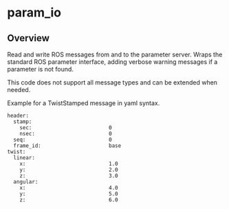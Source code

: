 # param_io

## Overview

Read and write ROS messages from and to the parameter server.
Wraps the standard ROS parameter interface, adding verbose warning messages if a parameter is not found.

This code does not support all message types and can be extended when needed.

Example for a TwistStamped message in yaml syntax.

    header:
      stamp:
        sec:                         0
        nsec:                        0
      seq:                           0
      frame_id:                      base
    twist:
      linear:
        x:                           1.0
        y:                           2.0
        z:                           3.0
      angular:
        x:                           4.0
        y:                           5.0
        z:                           6.0
